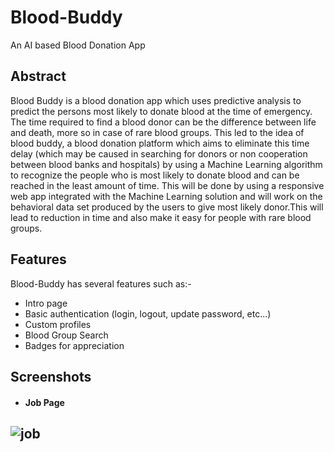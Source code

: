 # Blood-Buddy
An AI based Blood Donation App

Abstract
----------
Blood Buddy is a blood donation app which uses predictive analysis to predict the persons most likely to donate blood at the time of emergency. The time required to find a blood donor can be the difference between life and death, more so in case of rare blood groups. This led to the idea of blood buddy, a blood donation platform which aims to eliminate this time delay (which may be caused in searching for donors or non cooperation between blood banks and hospitals) by using a Machine Learning algorithm to recognize the people who is most likely to donate blood and can be reached in the least amount of time. This will be done by using a responsive web app integrated with the Machine Learning solution and will work on the behavioral data set produced by the users to give most likely donor.This will lead to reduction in time and also make it easy for people with rare blood groups.

Features
----------
Blood-Buddy has several features such as:-
* Intro page 
* Basic authentication (login, logout, update password, etc...)
* Custom profiles
* Blood Group Search
* Badges for appreciation

Screenshots
-------------
* #### Job Page

![job](job.png?raw=true "Optional Title")
-----------------------------------------------


